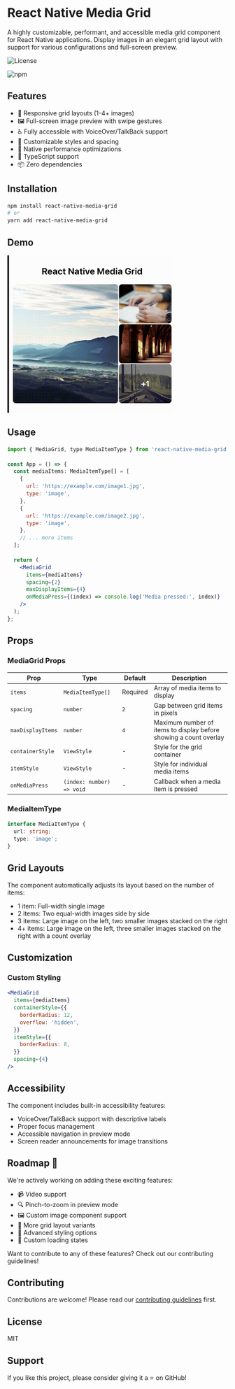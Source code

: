 # React Native Media Grid

A highly customizable, performant, and accessible media grid component for React Native applications. Display images in an elegant grid layout with support for various configurations and full-screen preview.

![License](https://img.shields.io/npm/l/react-native-media-grid)

![npm](https://img.shields.io/npm/v/react-native-media-grid)

## Features

- 🎯 Responsive grid layouts (1-4+ images)
- 🖼️ Full-screen image preview with swipe gestures
- ♿️ Fully accessible with VoiceOver/TalkBack support
- 🎨 Customizable styles and spacing
- 📱 Native performance optimizations
- 💪 TypeScript support
- 📦 Zero dependencies

## Installation

```bash
npm install react-native-media-grid
# or
yarn add react-native-media-grid
```

## Demo

![Demo](https://github.com/Yaya12085/react-native-media-grid/blob/main/example/assets/demo.png?raw=true)

## Usage

```jsx
import { MediaGrid, type MediaItemType } from 'react-native-media-grid';

const App = () => {
  const mediaItems: MediaItemType[] = [
    {
      url: 'https://example.com/image1.jpg',
      type: 'image',
    },
    {
      url: 'https://example.com/image2.jpg',
      type: 'image',
    },
    // ... more items
  ];

  return (
    <MediaGrid
      items={mediaItems}
      spacing={2}
      maxDisplayItems={4}
      onMediaPress={(index) => console.log('Media pressed:', index)}
    />
  );
};
```

## Props

### MediaGrid Props

| Prop              | Type                      | Default  | Description                                                       |
| ----------------- | ------------------------- | -------- | ----------------------------------------------------------------- |
| `items`           | `MediaItemType[]`         | Required | Array of media items to display                                   |
| `spacing`         | `number`                  | `2`      | Gap between grid items in pixels                                  |
| `maxDisplayItems` | `number`                  | `4`      | Maximum number of items to display before showing a count overlay |
| `containerStyle`  | `ViewStyle`               | \-       | Style for the grid container                                      |
| `itemStyle`       | `ViewStyle`               | \-       | Style for individual media items                                  |
| `onMediaPress`    | `(index: number) => void` | \-       | Callback when a media item is pressed                             |

### MediaItemType

```typescript
interface MediaItemType {
  url: string;
  type: 'image';
}
```

## Grid Layouts

The component automatically adjusts its layout based on the number of items:

- 1 item: Full-width single image
- 2 items: Two equal-width images side by side
- 3 items: Large image on the left, two smaller images stacked on the right
- 4+ items: Large image on the left, three smaller images stacked on the right with a count overlay

## Customization

### Custom Styling

```jsx
<MediaGrid
  items={mediaItems}
  containerStyle={{
    borderRadius: 12,
    overflow: 'hidden',
  }}
  itemStyle={{
    borderRadius: 8,
  }}
  spacing={4}
/>
```

## Accessibility

The component includes built-in accessibility features:

- VoiceOver/TalkBack support with descriptive labels
- Proper focus management
- Accessible navigation in preview mode
- Screen reader announcements for image transitions

## Roadmap 🚀

We're actively working on adding these exciting features:

- 📹 Video support
- 🔍 Pinch-to-zoom in preview mode
- 🖼️ Custom image component support
- 📱 More grid layout variants
- 🎨 Advanced styling options
- 🔄 Custom loading states

Want to contribute to any of these features? Check out our contributing guidelines!

## Contributing

Contributions are welcome! Please read our [contributing guidelines](CONTRIBUTING.md) first.

## License

MIT

## Support

If you like this project, please consider giving it a ⭐️ on GitHub!
